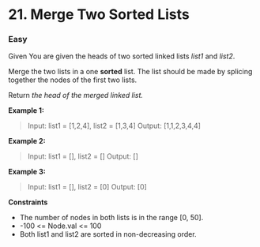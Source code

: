 # 21. Merge Two Sorted Lists

### Easy

Given You are given the heads of two sorted linked lists _list1_ and _list2_.

Merge the two lists in a one **sorted** list. The list should be made by splicing together the nodes of the first two lists.

Return *the head of the merged linked list.*

**Example 1:**

> Input: list1 = [1,2,4], list2 = [1,3,4]
> Output: [1,1,2,3,4,4]

**Example 2:**

> Input: list1 = [], list2 = []
> Output: []

**Example 3:**

> Input: list1 = [], list2 = [0] 
> Output: [0]

**Constraints**
- The number of nodes in both lists is in the range [0, 50].
- -100 <= Node.val <= 100
- Both list1 and list2 are sorted in non-decreasing order.